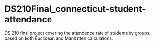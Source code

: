 # DS210Final_connecticut-student-attendance
DS 210 final project covering the attendence rate of students by groups based on both Euclidean and Manhatten calculations. 
